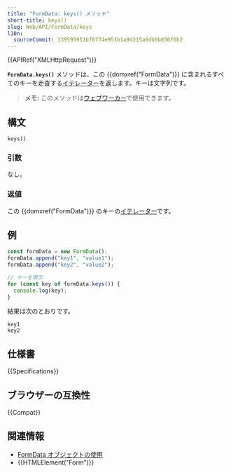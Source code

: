 ```yaml
---
title: "FormData: keys() メソッド"
short-title: keys()
slug: Web/API/FormData/keys
l10n:
  sourceCommit: 339595951b78774e951b1a9d215a6db6b856f6b2
---
```


{{APIRef("XMLHttpRequest")}}

**`FormData.keys()`** メソッドは、この {{domxref("FormData")}} に含まれるすべてのキーを走査する[イテレーター](/ja/docs/Web/JavaScript/Reference/Iteration_protocols)を返します。キーは文字列です。

> **メモ:** このメソッドは[ウェブワーカー](/ja/docs/Web/API/Web_Workers_API)で使用できます。

## 構文

```js-nolint
keys()
```

### 引数

なし。

### 返値

この {{domxref("FormData")}} のキーの[イテレーター](/ja/docs/Web/JavaScript/Reference/Iteration_protocols)です。

## 例

```js
const formData = new FormData();
formData.append("key1", "value1");
formData.append("key2", "value2");

// キーを表示
for (const key of formData.keys()) {
  console.log(key);
}
```

結果は次のとおりです。

```
key1
key2
```

## 仕様書

{{Specifications}}

## ブラウザーの互換性

{{Compat}}

## 関連情報

- [FormData オブジェクトの使用](/ja/docs/Web/API/FormData/Using_FormData_Objects)
- {{HTMLElement("Form")}}
